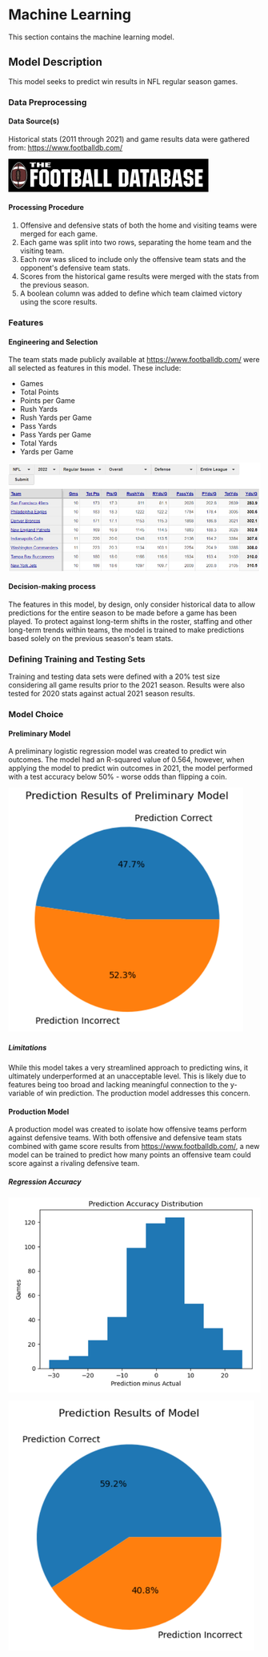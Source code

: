 # Machine Learning

This section contains the machine learning model.

## Model Description

This model seeks to predict win results in NFL regular season games.

### Data Preprocessing

#### Data Source(s)

Historical stats (2011 through 2021) and game results data were gathered from: https://www.footballdb.com/

![footballdb.com logo](./Resources/footballdb-logo.png)

#### Processing Procedure

1. Offensive and defensive stats of both the home and visiting teams were merged for each game.
2. Each game was split into two rows, separating the home team and the visiting team.
3. Each row was sliced to include only the offensive team stats and the opponent's defensive team stats.
4. Scores from the historical game results were merged with the stats from the previous season.
5. A boolean column was added to define which team claimed victory using the score results.

### Features

#### Engineering and Selection

The team stats made publicly available at https://www.footballdb.com/ were all selected as features in this model. These include:
* Games
* Total Points
* Points per Game
* Rush Yards
* Rush Yards per Game
* Pass Yards
* Pass Yards per Game
* Total Yards
* Yards per Game

![footballdb.com team stats](./Resources/footballdb-team-stats.PNG)

#### Decision-making process

The features in this model, by design, only consider historical data to allow predictions for the entire season to be made before a game has been played. To protect against long-term shifts in the roster, staffing and other long-term trends within teams, the model is trained to make predictions based solely on the previous season's team stats.

### Defining Training and Testing Sets

Training and testing data sets were defined with a 20% test size considering all game results prior to the 2021 season. Results were also tested for 2020 stats against actual 2021 season results.

### Model Choice

#### Preliminary Model

A preliminary logistic regression model was created to predict win outcomes. The model had an R-squared value of 0.564, however, when applying the model to predict win outcomes in 2021, the model performed with a test accuracy below 50% - worse odds than flipping a coin.

![prediction results from preliminary logistic regression model](./Resources/preliminary-model-prediction-results.PNG)

##### Limitations

While this model takes a very streamlined approach to predicting wins, it ultimately underperformed at an unacceptable level. This is likely due to features being too broad and lacking meaningful connection to the y-variable of win prediction. The production model addresses this concern.

#### Production Model

A production model was created to isolate how offensive teams perform against defensive teams. With both offensive and defensive team stats combined with game score results from https://www.footballdb.com/, a new model can be trained to predict how many points an offensive team could score against a rivaling defensive team.

##### Regression Accuracy

![prediction accuracy distribution results from linear regression model](./Resources/linear-regression-prediction-accuracy-distribution.PNG)

![prediction results from linear regression model](./Resources/production-model-prediction-results.PNG)





